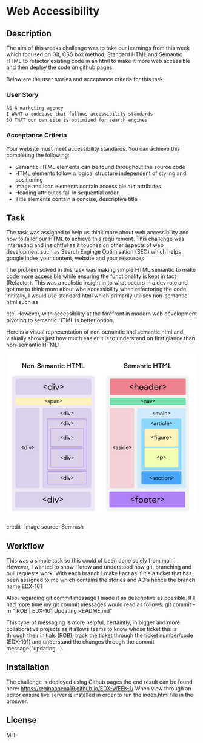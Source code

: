 # Web Accessibility 

## Description

The aim of this weeks challenge was to take our learnings from this week which focused on Git, CSS box method, Standard HTML and Semantic HTML  to refactor existing code in an html to make it more web accessible and then deploy the code on github pages.

Below are the user stories and acceptance criteria for this task:
### User Story

```
AS A marketing agency
I WANT a codebase that follows accessibility standards
SO THAT our own site is optimized for search engines
```

### Acceptance Criteria

Your website must meet accessibility standards. You can achieve this completing the following:

* Semantic HTML elements can be found throughout the source code
* HTML elements follow a logical structure independent of styling and positioning
* Image and icon elements contain accessible `alt` attributes
* Heading attributes fall in sequential order
* Title elements contain a concise, descriptive title

## Task

The task was assigned to help us think more about web accessibility and how to tailor our HTML to achieve this requirement. This challenge was interesting and insightful as it touches on other aspects of web development such as Search Enginge Optimisation (SEO) which helps google index your content, website and your resources. 

The problem solved in this task was making simple HTML semantic to make code more accessible while ensuring the functionality is kept in tact (Refactor). This was a realistic insight in to what occurs in a dev role and got me to think more about wbe accessibility when refactoring the code. Inititally, I would use standard html which primarily utilises non-semantic html such as <div> <span> etc. However, with accessibility at the forefront in modern web development pivoting to semantic HTML is better option. 

Here is a visual representation of non-semantic and semantic html and visiually shows just how much easier it is to understand on first glance than non-semantic HTML: 

![An image showing the difference between non-semantic and semantic HTML](challenge/Assets/html.jpg)

credit- image source: Semrush

## Workflow

This was a simple task so this could of been done solely from main. However, I wanted to show I knew and understood how git, branching and pull requests work. With each branch I make I act as if it's a ticket that has been assigned to me which contains the stories and AC's hence the branch name EDX-101

Also, regarding git commit message I made it as descriptive as possible. If I had more time my git commit messages would read as follows:
git commit -m " ROB | EDX-101 Updating README.md" 

This type of messaging is more helpful, certaintly, in bigger and more collaborative projects as it allows teams to know whose ticket this is through their initials (ROB), track the ticket through the ticket number/code (EDX-101) and understand the changes through the commit message("updating...). 

## Installation

The challenge is deployed using Github pages the end result can be found here: https://reginaabena19.github.io/EDX-WEEK-1/
When view through an editor ensure live server is installed in order to run the index.html file in the broswer. 

## License
MIT
